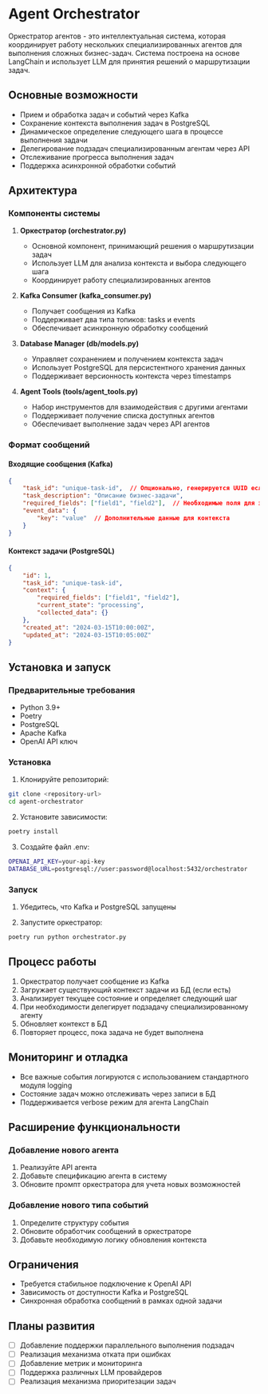 # Agent Orchestrator

Оркестратор агентов - это интеллектуальная система, которая координирует работу нескольких специализированных агентов для выполнения сложных бизнес-задач. Система построена на основе LangChain и использует LLM для принятия решений о маршрутизации задач.

## Основные возможности

- Прием и обработка задач и событий через Kafka
- Сохранение контекста выполнения задач в PostgreSQL
- Динамическое определение следующего шага в процессе выполнения задачи
- Делегирование подзадач специализированным агентам через API
- Отслеживание прогресса выполнения задач
- Поддержка асинхронной обработки событий

## Архитектура

### Компоненты системы

1. **Оркестратор (orchestrator.py)**
   - Основной компонент, принимающий решения о маршрутизации задач
   - Использует LLM для анализа контекста и выбора следующего шага
   - Координирует работу специализированных агентов

2. **Kafka Consumer (kafka_consumer.py)**
   - Получает сообщения из Kafka
   - Поддерживает два типа топиков: tasks и events
   - Обеспечивает асинхронную обработку сообщений

3. **Database Manager (db/models.py)**
   - Управляет сохранением и получением контекста задач
   - Использует PostgreSQL для персистентного хранения данных
   - Поддерживает версионность контекста через timestamps

4. **Agent Tools (tools/agent_tools.py)**
   - Набор инструментов для взаимодействия с другими агентами
   - Поддерживает получение списка доступных агентов
   - Обеспечивает выполнение задач через API агентов

### Формат сообщений

#### Входящие сообщения (Kafka)

```json
{
    "task_id": "unique-task-id",  // Опционально, генерируется UUID если не указан
    "task_description": "Описание бизнес-задачи",
    "required_fields": ["field1", "field2"],  // Необходимые поля для завершения задачи
    "event_data": {
        "key": "value"  // Дополнительные данные для контекста
    }
}
```

#### Контекст задачи (PostgreSQL)

```json
{
    "id": 1,
    "task_id": "unique-task-id",
    "context": {
        "required_fields": ["field1", "field2"],
        "current_state": "processing",
        "collected_data": {}
    },
    "created_at": "2024-03-15T10:00:00Z",
    "updated_at": "2024-03-15T10:05:00Z"
}
```

## Установка и запуск

### Предварительные требования

- Python 3.9+
- Poetry
- PostgreSQL
- Apache Kafka
- OpenAI API ключ

### Установка

1. Клонируйте репозиторий:
```bash
git clone <repository-url>
cd agent-orchestrator
```

2. Установите зависимости:
```bash
poetry install
```

3. Создайте файл .env:
```bash
OPENAI_API_KEY=your-api-key
DATABASE_URL=postgresql://user:password@localhost:5432/orchestrator
```

### Запуск

1. Убедитесь, что Kafka и PostgreSQL запущены

2. Запустите оркестратор:
```bash
poetry run python orchestrator.py
```

## Процесс работы

1. Оркестратор получает сообщение из Kafka
2. Загружает существующий контекст задачи из БД (если есть)
3. Анализирует текущее состояние и определяет следующий шаг
4. При необходимости делегирует подзадачу специализированному агенту
5. Обновляет контекст в БД
6. Повторяет процесс, пока задача не будет выполнена

## Мониторинг и отладка

- Все важные события логируются с использованием стандартного модуля logging
- Состояние задач можно отслеживать через записи в БД
- Поддерживается verbose режим для агента LangChain

## Расширение функциональности

### Добавление нового агента

1. Реализуйте API агента
2. Добавьте спецификацию агента в систему
3. Обновите промпт оркестратора для учета новых возможностей

### Добавление нового типа событий

1. Определите структуру события
2. Обновите обработчик сообщений в оркестраторе
3. Добавьте необходимую логику обновления контекста

## Ограничения

- Требуется стабильное подключение к OpenAI API
- Зависимость от доступности Kafka и PostgreSQL
- Синхронная обработка сообщений в рамках одной задачи

## Планы развития

- [ ] Добавление поддержки параллельного выполнения подзадач
- [ ] Реализация механизма отката при ошибках
- [ ] Добавление метрик и мониторинга
- [ ] Поддержка различных LLM провайдеров
- [ ] Реализация механизма приоритезации задач
```
